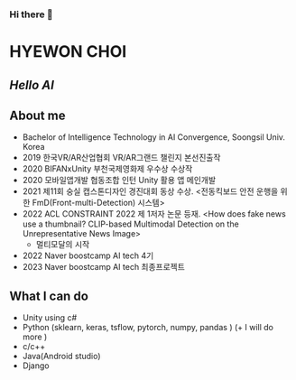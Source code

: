 ### Hi there 👋
# HYEWON CHOI
## _Hello AI_


## About me

- Bachelor of Intelligence Technology in AI Convergence, Soongsil Univ. Korea
- 2019 한국VR/AR산업협회 VR/AR그랜드 챌린지 본선진출작 <Musictopia>
- 2020 BIFANxUnity 부천국제영화제 우수상 수상작 <Iridiscent>
- 2020 모바일앱개발 협동조합 인턴 Unity 활용 앱 메인개발
- 2021 제11회 숭실 캡스톤디자인 경진대회 동상 수상. <전동킥보드 안전 운행을 위한 FmD(Front-multi-Detection) 시스템>
- 2022 ACL CONSTRAINT 2022 제 1저자 논문 등재. <How does fake news use a thumbnail? CLIP-based Multimodal Detection on the Unrepresentative News Image>
   - 멀티모달의 시작
- 2022 Naver boostcamp AI tech 4기
- 2023 Naver boostcamp AI tech 최종프로젝트 <Text-to-Emoji>
## What I can do
- Unity using c#
- Python (sklearn, keras, tsflow, pytorch, numpy, pandas ) (+ I will do more )
- c/c++
- Java(Android studio)
- Django

<!--
**soohi0/soohi0** is a ✨ _special_ ✨ repository because its `README.md` (this file) appears on your GitHub profile.

Here are some ideas to get you started:

- 🔭 I’m currently working on ...
- 🌱 I’m currently learning ...
- 👯 I’m looking to collaborate on ...
- 🤔 I’m looking for help with ...
- 💬 Ask me about ...
- 📫 How to reach me: ...
- 😄 Pronouns: ...
- ⚡ Fun fact: ...
-->
